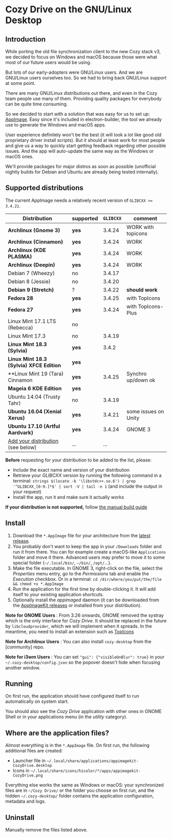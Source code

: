 # Cozy Drive on the GNU/Linux Desktop

## Introduction

While porting the old file synchronization client to the new Cozy stack v3, we
decided to focus on Windows and macOS because those were what most of our future
users would be using.

But lots of our early-adopters were GNU/Linux users. And we are GNU/Linux users
ourselves too. So we had to bring back GNU/Linux support at some point.

There are many GNU/Linux distributions out there, and even in the Cozy team
people use many of them. Providing quality packages for everybody can be quite
time consuming.

So we decided to start with a solution that was easy for us to set up:
[AppImage][AppImage]. Easy since it's included in electron-builder,
the tool we already use to generate the Windows and macOS apps.

User experience definitely won't be the best (it will look a lot like good old
proprietary driver install scripts). But it should at least work for most people
and give us a way to quickly start getting feedback regarding other possible
issues. And the app will auto-update the same way as the Windows or macOS ones.

We'll provide packages for major distros as soon as possible (unofficial
nightly builds for Debian and Ubuntu are already being tested internally).

## Supported distributions

The current AppImage needs a relatively recent version of `GLIBCXX >= 3.4.21`.

| Distribution                              | supported | `GLIBCXX` | comment               |
| ----------------------------------------- | --------- | --------- | --------------------- |
| **Archlinux (Gnome 3)**                   | **yes**   | 3.4.24    | WORK with topicons    |
| **Archlinux (Cinnamon)**                  | **yes**   | 3.4.24    | WORK                  |
| **Archlinux (KDE PLASMA)**                | **yes**   | 3.4.24    | WORK                  |
| **Archlinux (Deepin)**                    | **yes**   | 3.4.24    | WORK                  |
| Debian 7 (Wheezy)                         | no        | 3.4.17    |                       |
| Debian 8 (Jessie)                         | no        | 3.4.20    |                       |
| **Debian 9 (Stretch)**                    | ?         | 3.4.22    | **should work**       |
| **Fedora 28**                             | **yes**   | 3.4.25    | with TopIcons         |
| **Fedora 27**                             | **yes**   | 3.4.24    | with TopIcons-Plus    |
| Linux Mint 17.1 LTS (Rebecca)             | no        |           |                       |
| Linux Mint 17.3                           | no        | 3.4.19    |                       |
| **Linux Mint 18.3 (Sylvia)**              | **yes**   | 3.4.2     |                       |
| **Linux Mint 18.3 (Sylvia) XFCE Edition** | **yes**   |           |                       |
| **Linux Mint 19   (Tara) Cinnamon         | **yes**   | 3.4.25    | Synchro up/down ok    |
| **Mageia 6 KDE Edition**                  | **yes**   |           |                       |
| Ubuntu 14.04 (Trusty Tahr)                | no        | 3.4.19    |                       |
| **Ubuntu 16.04 (Xenial Xerus)**           | **yes**   | 3.4.21    | some issues on Unity  |
| **Ubuntu 17.10 (Artful Aardvark)**        | **yes**   | 3.4.24    | GNOME 3               |
| [Add your distribution][Edit] (see below) | ...       | ...       |                       |

**Before** requesting for your distribution to be added to the list, please:

- Include the exact name and version of your distribution
- Retrieve your *GLIBCXX*  version by running the following command in a
  terminal:
  `strings $(locate -b '\libstdc++.so.6') | grep '^GLIBCXX_[0-9.]*$' | sort -V | tail -n 1`
  (and include the output in your request)
- Install the app, run it and make sure it actually works

**If your distribution is not supported,** follow [the manual build guide][Build]

## Install

1. Download the `*.AppImage` file for your architecture from the
   [latest release][Latest].
2. You probably don't want to keep the app in your `/Downloads` folder and run
   it from there. You can for example create a macOS-like `Applications` folder
   and move it there. Advanced users may prefer to move it to some special
   folder (`~/.local/bin/`, `~/bin/`, `/opt/`...).
3. Make the file executable. In GNOME 3, right-click on the file, select the
   *Properties* menu entry, go to the *Permissions* tab and enable the
   *Execution* checkbox. Or in a terminal:
   `cd /dir/where/you/put/the/file && chmod +x *.AppImage`
4. Run the application for the first time by double-clicking it. It will add
   itself to your existing application shortcuts.
5. Optionally install the *appimaged* daemon (it can be downloaded from the
   [AppImageKit releases][AppImageKitReleases] or installed from your
   distribution).

**Note for GNOME Users** : From 3.26 onwards, GNOME removed the systray which is the only interface for *Cozy Drive*. It should be replaced in the future by `libcloudprovider`, which we will implement when it spreads. In the meantime, you need to install an extension such as [TopIcons][TopIcons]

**Note for Archlinux Users** : You can also install `cozy-desktop` from the [community] repo.

**Note for i3wm Users** : You can set `"gui": {"visibleOnBlur": true}` in your `~/.cozy-desktop/config.json` so the popover doesn't hide when focusing another
window.

## Running

On first run, the application should have configured itself to run automatically
on system start.

You should also see the *Cozy Drive* application with other ones in GNOME Shell
or in your applications menu (in the *utility* category).

## Where are the application files?

Almost everything is in the `*.AppImage` file. On first run, the following
additional files are created:

- Launcher file in `~/.local/share/applications/appimagekit-CozyDrive.desktop`
- Icons in `~/.local/share/icons/hicolor/*/apps/appimagekit-CozyDrive.png`

Everything else works the same as Windows or macOS: your synchronized files are
in `~/Cozy Drive/` or the folder you choose on first run, and the hidden
`~/.cozy-desktop/` folder contains the application configuration, metadata and
logs.

## Uninstall

Manually remove the files listed above.

[AppImage]: https://appimage.org/
[AppImageKitReleases]: https://github.com/AppImage/AppImageKit/releases
[Build]: ./build.md
[Edit]: https://github.com/cozy-labs/cozy-desktop/edit/master/doc/usage/linux.md
[Latest]: https://github.com/cozy-labs/cozy-desktop/releases/latest
[TopIcons]: https://extensions.gnome.org/extension/1031/topicons/
